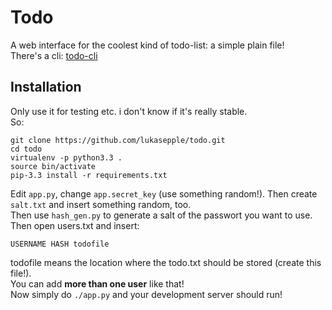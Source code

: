 # Todo
A web interface for the coolest kind of todo-list: a simple plain file!  
There's a cli: [todo-cli](https://github.com/lukasepple/todo-cli)
## Installation
Only use it for testing etc. i don't know if it's really stable.  
So:
	
	git clone https://github.com/lukasepple/todo.git
	cd todo
	virtualenv -p python3.3 .
	source bin/activate
	pip-3.3 install -r requirements.txt

Edit `app.py`, change `app.secret_key` (use something random!). Then create `salt.txt` and insert something random, too.  
Then use `hash_gen.py` to generate a salt of the passwort you want to use. Then open users.txt and insert:
	
	USERNAME HASH todofile
	
todofile means the location where the todo.txt should be stored (create this file!).  
You can add **more than one user** like that!  
Now simply do `./app.py` and your development server should run!
